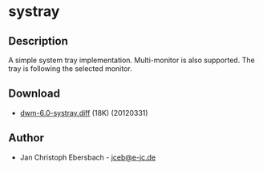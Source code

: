 systray
=======

Description
-----------
A simple system tray implementation. Multi-monitor is also supported. The tray
is following the selected monitor.

Download
--------
* [dwm-6.0-systray.diff](dwm-6.0-systray.diff) (18K) (20120331)

Author
------
* Jan Christoph Ebersbach - <jceb@e-jc.de>
